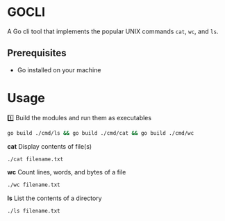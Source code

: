# GOCLI

A Go cli tool that implements the popular UNIX commands `cat`, `wc`, and `ls`.

## Prerequisites

-   Go installed on your machine

# Usage

1️⃣ Build the modules and run them as executables

```bash
go build ./cmd/ls && go build ./cmd/cat && go build ./cmd/wc
```

**cat**
Display contents of file(s)

```bash
./cat filename.txt
```

**wc**
Count lines, words, and bytes of a file

```bash
./wc filename.txt
```

**ls**
List the contents of a directory

```bash
./ls filename.txt
```

